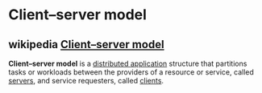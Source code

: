 # Client–server model

## wikipedia [Client–server model](https://en.wikipedia.org/wiki/Client%E2%80%93server_model)

**Client–server model** is a [distributed application](https://en.wikipedia.org/wiki/Distributed_application) structure that partitions tasks or workloads between the providers of a resource or service, called [servers](https://en.wikipedia.org/wiki/Server_(computing)), and service requesters, called [clients](https://en.wikipedia.org/wiki/Client_(computing)).

